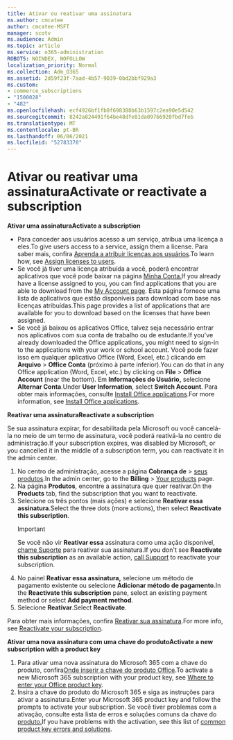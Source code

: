 ```yaml
---
title: Ativar ou reativar uma assinatura
ms.author: cmcatee
author: cmcatee-MSFT
manager: scotv
ms.audience: Admin
ms.topic: article
ms.service: o365-administration
ROBOTS: NOINDEX, NOFOLLOW
localization_priority: Normal
ms.collection: Adm_O365
ms.assetid: 2d59f23f-7aad-4b57-9039-0bd2bbf929a3
ms.custom:
- commerce_subscriptions
- "1500028"
- "482"
ms.openlocfilehash: ecf4926bf1fb8f698388b63b1597c2ea90e5d542
ms.sourcegitcommit: 8242a824491f64be48dfe81da09766920fbd7feb
ms.translationtype: MT
ms.contentlocale: pt-BR
ms.lasthandoff: 06/06/2021
ms.locfileid: "52783378"
---
```

# <a name="activate-or-reactivate-a-subscription"></a><span data-ttu-id="2c863-102">Ativar ou reativar uma assinatura</span><span class="sxs-lookup"><span data-stu-id="2c863-102">Activate or reactivate a subscription</span></span>

<span data-ttu-id="2c863-103">**Ativar uma assinatura**</span><span class="sxs-lookup"><span data-stu-id="2c863-103">**Activate a subscription**</span></span>

- <span data-ttu-id="2c863-104">Para conceder aos usuários acesso a um serviço, atribua uma licença a eles.</span><span class="sxs-lookup"><span data-stu-id="2c863-104">To give users access to a service, assign them a license.</span></span> <span data-ttu-id="2c863-105">Para saber mais, confira [Aprenda a atribuir licenças aos usuários](/microsoft-365/admin/manage/assign-licenses-to-users).</span><span class="sxs-lookup"><span data-stu-id="2c863-105">To learn how, see [Assign licenses to users](/microsoft-365/admin/manage/assign-licenses-to-users).</span></span>
- <span data-ttu-id="2c863-106">Se você já tiver uma licença atribuída a você, poderá encontrar aplicativos que você pode baixar na página [Minha Conta.](https://portal.office.com/account/#installs)</span><span class="sxs-lookup"><span data-stu-id="2c863-106">If you already have a license assigned to you, you can find applications that you are able to download from the [My Account page](https://portal.office.com/account/#installs).</span></span> <span data-ttu-id="2c863-107">Esta página fornece uma lista de aplicativos que estão disponíveis para download com base nas licenças atribuídas.</span><span class="sxs-lookup"><span data-stu-id="2c863-107">This page provides a list of applications that are available for you to download based on the licenses that have been assigned.</span></span>
- <span data-ttu-id="2c863-108">Se você já baixou os aplicativos Office, talvez seja necessário entrar nos aplicativos com sua conta de trabalho ou de estudante.</span><span class="sxs-lookup"><span data-stu-id="2c863-108">If you've already downloaded the Office applications, you might need to sign-in to the applications with your work or school account.</span></span> <span data-ttu-id="2c863-109">Você pode fazer isso em qualquer aplicativo Office (Word, Excel, etc.) clicando em **Arquivo**  >  **Office Conta** (próximo à parte inferior).</span><span class="sxs-lookup"><span data-stu-id="2c863-109">You can do that in any Office application (Word, Excel, etc.) by clicking on **File** > **Office Account** (near the bottom).</span></span> <span data-ttu-id="2c863-110">Em **Informações do Usuário,** selecione **Alternar Conta**.</span><span class="sxs-lookup"><span data-stu-id="2c863-110">Under **User Information**, select **Switch Account**.</span></span> <span data-ttu-id="2c863-111">Para obter mais informações, consulte [Install Office applications](/microsoft-365/admin/setup/install-applications).</span><span class="sxs-lookup"><span data-stu-id="2c863-111">For more information, see [Install Office applications](/microsoft-365/admin/setup/install-applications).</span></span>

<span data-ttu-id="2c863-112">**Reativar uma assinatura**</span><span class="sxs-lookup"><span data-stu-id="2c863-112">**Reactivate a subscription**</span></span>

<span data-ttu-id="2c863-113">Se sua assinatura expirar, for desabilitada pela Microsoft ou você cancelá-la no meio de um termo de assinatura, você poderá reativá-la no centro de administração.</span><span class="sxs-lookup"><span data-stu-id="2c863-113">If your subscription expires, was disabled by Microsoft, or you cancelled it in the middle of a subscription term, you can reactivate it in the admin center.</span></span>
  
1. <span data-ttu-id="2c863-114">No centro de administração, acesse a página **Cobrança de** > [seus produtos](https://go.microsoft.com/fwlink/p/?linkid=842054).</span><span class="sxs-lookup"><span data-stu-id="2c863-114">In the admin center, go to the **Billing** > [Your products](https://go.microsoft.com/fwlink/p/?linkid=842054) page.</span></span>
2. <span data-ttu-id="2c863-115">Na página **Produtos**, encontre a assinatura que quer reativar.</span><span class="sxs-lookup"><span data-stu-id="2c863-115">On the **Products** tab, find the subscription that you want to reactivate.</span></span>
3. <span data-ttu-id="2c863-116">Selecione os três pontos (mais ações) e selecione **Reativar essa assinatura**.</span><span class="sxs-lookup"><span data-stu-id="2c863-116">Select the three dots (more actions), then select **Reactivate this subscription**.</span></span>
    > [!IMPORTANT]
    > <span data-ttu-id="2c863-117">Se você não vir **Reativar essa** assinatura como uma ação disponível, [chame Suporte](https://go.microsoft.com/fwlink/p/?linkid=518322) para reativar sua assinatura.</span><span class="sxs-lookup"><span data-stu-id="2c863-117">If you don't see **Reactivate this subscription** as an available action, [call Support](https://go.microsoft.com/fwlink/p/?linkid=518322) to reactivate your subscription.</span></span>
4. <span data-ttu-id="2c863-118">No painel **Reativar essa assinatura,** selecione um método de pagamento existente ou selecione **Adicionar método de pagamento**.</span><span class="sxs-lookup"><span data-stu-id="2c863-118">In the **Reactivate this subscription** pane, select an existing payment method or select **Add payment method**.</span></span>
5. <span data-ttu-id="2c863-119">Selecione **Reativar**.</span><span class="sxs-lookup"><span data-stu-id="2c863-119">Select **Reactivate**.</span></span>

<span data-ttu-id="2c863-120">Para obter mais informações, confira [Reativar sua assinatura](/microsoft-365/commerce/subscriptions/reactivate-your-subscription).</span><span class="sxs-lookup"><span data-stu-id="2c863-120">For more info, see [Reactivate your subscription](/microsoft-365/commerce/subscriptions/reactivate-your-subscription).</span></span>

<span data-ttu-id="2c863-121">**Ativar uma nova assinatura com uma chave do produto**</span><span class="sxs-lookup"><span data-stu-id="2c863-121">**Activate a new subscription with a product key**</span></span>

1. <span data-ttu-id="2c863-122">Para ativar uma nova assinatura do Microsoft 365 com a chave do produto, confira[Onde inserir a chave do produto Office](https://support.office.com/article/where-to-enter-your-office-product-key-0a82e5ae-739e-4b92-a6f4-2ec780c185db).</span><span class="sxs-lookup"><span data-stu-id="2c863-122">To activate a new Microsoft 365 subscription with your product key, see [Where to enter your Office product key](https://support.office.com/article/where-to-enter-your-office-product-key-0a82e5ae-739e-4b92-a6f4-2ec780c185db).</span></span>
2. <span data-ttu-id="2c863-123">Insira a chave do produto do Microsoft 365 e siga as instruções para ativar a assinatura.</span><span class="sxs-lookup"><span data-stu-id="2c863-123">Enter your Microsoft 365 product key and follow the prompts to activate your subscription.</span></span> <span data-ttu-id="2c863-124">Se você tiver problemas com a ativação, consulte esta lista de erros e soluções comuns da chave do [produto.](/microsoft-365/commerce/product-key-errors-and-solutions)</span><span class="sxs-lookup"><span data-stu-id="2c863-124">If you have problems with the activation, see this list of [common product key errors and solutions](/microsoft-365/commerce/product-key-errors-and-solutions).</span></span>